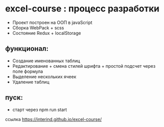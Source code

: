 # excel-course : процесс разработки

* Проект построен на ООП в javaScript
* Сборка WebPack + scss
* Состояние Redux + localStorage


## функционал:

* Создание именованных таблиц
* Редактирование + смена стилей шрифта + простой подсчет через поле формула
* Выделение нескольких ячеек
* Удаление таблиц

## пуск:
* старт через npm run start

ссылка  https://interind.github.io/excel-course/